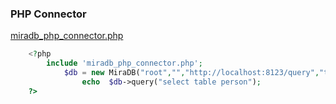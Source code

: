 
### PHP Connector
[miradb_php_connector.php](https://git.io/fpvi3 ".php")

```php
    <?php
        include 'miradb_php_connector.php';
            $db = new MiraDB("root","","http://localhost:8123/query","test");
                echo  $db->query("select table person");
    ?>
```

